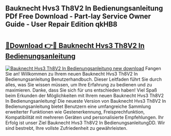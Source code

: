 ## Bauknecht Hvs3 Th8V2 In Bedienungsanleitung PDf Free Download - Part-Iay Service Owner Guide - User Repair Edition qkHB8

# <h2><a href="http://df0iwx.blite.top/?on=Bauknecht+Hvs3+Th8V2+In+Bedienungsanleitung">🔗Download 👉🔴 Bauknecht Hvs3 Th8V2 In Bedienungsanleitung</a></h2>

[![Bauknecht Hvs3 Th8V2 In Bedienungsanleitung new download](https://i.imgur.com/lujVjoI.png)](http://df0iwx.blite.top/?on=Bauknecht+Hvs3+Th8V2+In+Bedienungsanleitung)
Fangen Sie an! Willkommen zu Ihrem neuen Bauknecht Hvs3 Th8V2 In Bedienungsanleitung Benutzerhandbuch. Dieser Leitfaden führt Sie durch alles, was Sie wissen müssen, um Ihre Erfahrung zu bedienen und zu maximieren. Danke, dass Sie sich für uns entschieden haben! Viel Spaß beim Erkunden der Möglichkeiten mit Ihrem neuen Bauknecht Hvs3 Th8V2 In Bedienungsanleitung! Die neueste Version von Bauknecht Hvs3 Th8V2 In Bedienungsanleitung bietet Benutzern eine umfangreiche Sammlung erweiterter Funktionen wie Gestenerkennung, Freisprechfunktion, Kompatibilität mit mehreren Geräten und personalisierte Empfehlungen. Ihr Erfolg ist unser Ziel Bauknecht Hvs3 Th8V2 In BedienungsanleitungDD. Wir sind bestrebt, Ihre vollste Zufriedenheit zu gewährleisten.
